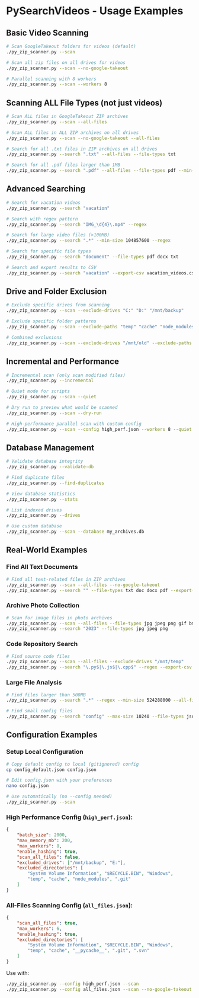 # PySearchVideos - Usage Examples

## Basic Video Scanning

```bash
# Scan GoogleTakeout folders for videos (default)
./py_zip_scanner.py --scan

# Scan all zip files on all drives for videos
./py_zip_scanner.py --scan --no-google-takeout

# Parallel scanning with 8 workers
./py_zip_scanner.py --scan --workers 8
```

## Scanning ALL File Types (not just videos)

```bash
# Scan ALL files in GoogleTakeout ZIP archives
./py_zip_scanner.py --scan --all-files

# Scan ALL files in ALL ZIP archives on all drives  
./py_zip_scanner.py --scan --no-google-takeout --all-files

# Search for all .txt files in ZIP archives on all drives
./py_zip_scanner.py --search ".txt" --all-files --file-types txt

# Search for all .pdf files larger than 1MB
./py_zip_scanner.py --search ".pdf" --all-files --file-types pdf --min-size 1048576
```

## Advanced Searching

```bash
# Search for vacation videos
./py_zip_scanner.py --search "vacation"

# Search with regex pattern
./py_zip_scanner.py --search "IMG_\d{4}\.mp4" --regex

# Search for large video files (>100MB)
./py_zip_scanner.py --search ".*" --min-size 104857600 --regex

# Search for specific file types
./py_zip_scanner.py --search "document" --file-types pdf docx txt

# Search and export results to CSV
./py_zip_scanner.py --search "vacation" --export-csv vacation_videos.csv
```

## Drive and Folder Exclusion

```bash
# Exclude specific drives from scanning
./py_zip_scanner.py --scan --exclude-drives "C:" "D:" "/mnt/backup"

# Exclude specific folder patterns
./py_zip_scanner.py --scan --exclude-paths "temp" "cache" "node_modules"

# Combined exclusions
./py_zip_scanner.py --scan --exclude-drives "/mnt/old" --exclude-paths ".git" "__pycache__"
```

## Incremental and Performance

```bash
# Incremental scan (only scan modified files)
./py_zip_scanner.py --incremental

# Quiet mode for scripts
./py_zip_scanner.py --scan --quiet

# Dry run to preview what would be scanned
./py_zip_scanner.py --scan --dry-run

# High-performance parallel scan with custom config
./py_zip_scanner.py --scan --config high_perf.json --workers 8 --quiet
```

## Database Management

```bash
# Validate database integrity
./py_zip_scanner.py --validate-db

# Find duplicate files
./py_zip_scanner.py --find-duplicates

# View database statistics
./py_zip_scanner.py --stats

# List indexed drives
./py_zip_scanner.py --drives

# Use custom database
./py_zip_scanner.py --scan --database my_archives.db
```

## Real-World Examples

### Find All Text Documents
```bash
# Find all text-related files in ZIP archives
./py_zip_scanner.py --scan --all-files --no-google-takeout
./py_zip_scanner.py --search "" --file-types txt doc docx pdf --export-csv text_documents.csv
```

### Archive Photo Collection
```bash
# Scan for image files in photo archives
./py_zip_scanner.py --scan --all-files --file-types jpg jpeg png gif bmp tiff
./py_zip_scanner.py --search "2023" --file-types jpg jpeg png
```

### Code Repository Search
```bash
# Find source code files
./py_zip_scanner.py --scan --all-files --exclude-drives "/mnt/temp"
./py_zip_scanner.py --search "\.py$|\.js$|\.cpp$" --regex --export-csv source_code.csv
```

### Large File Analysis
```bash
# Find files larger than 500MB
./py_zip_scanner.py --search ".*" --regex --min-size 524288000 --all-files

# Find small config files
./py_zip_scanner.py --search "config" --max-size 10240 --file-types json xml yml
```

## Configuration Examples

### Setup Local Configuration
```bash
# Copy default config to local (gitignored) config
cp config_default.json config.json

# Edit config.json with your preferences
nano config.json

# Use automatically (no --config needed)
./py_zip_scanner.py --scan
```

### High Performance Config (`high_perf.json`):
```json
{
    "batch_size": 2000,
    "max_memory_mb": 200,
    "max_workers": 8,
    "enable_hashing": true,
    "scan_all_files": false,
    "excluded_drives": ["/mnt/backup", "E:"],
    "excluded_directories": [
        "System Volume Information", "$RECYCLE.BIN", "Windows", 
        "temp", "cache", "node_modules", ".git"
    ]
}
```

### All-Files Scanning Config (`all_files.json`):
```json
{
    "scan_all_files": true,
    "max_workers": 6,
    "enable_hashing": true,
    "excluded_directories": [
        "System Volume Information", "$RECYCLE.BIN", "Windows",
        "temp", "cache", "__pycache__", ".git", ".svn"
    ]
}
```

Use with:
```bash
./py_zip_scanner.py --config high_perf.json --scan
./py_zip_scanner.py --config all_files.json --scan --no-google-takeout
```